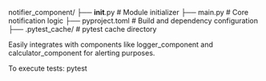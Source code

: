 notifier_component/
├── __init__.py             # Module initializer
├── main.py                 # Core notification logic
├── pyproject.toml          # Build and dependency configuration
├── .pytest_cache/          # pytest cache directory

Easily integrates with components like logger_component and calculator_component for alerting purposes.

To execute tests:
pytest
